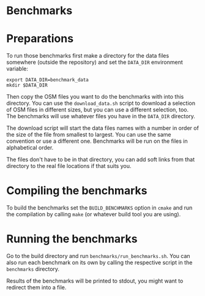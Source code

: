 
# Benchmarks

# Preparations

To run those benchmarks first make a directory for the data files somewhere
(outside the repository) and set the `DATA_DIR` environment variable:

    export DATA_DIR=benchmark_data
    mkdir $DATA_DIR

Then copy the OSM files you want to do the benchmarks with into this directory.
You can use the `download_data.sh` script to download a selection of OSM files
in different sizes, but you can use a different selection, too. The benchmarks
will use whatever files you have in the `DATA_DIR` directory.

The download script will start the data files names with a number in order of
the size of the file from smallest to largest. You can use the same convention
or use a different one. Benchmarks will be run on the files in alphabetical
order.

The files don't have to be in that directory, you can add soft links from that
directory to the real file locations if that suits you.

# Compiling the benchmarks

To build the benchmarks set the `BUILD_BENCHMARKS` option in `cmake` and run
the compilation by calling `make` (or whatever build tool you are using).

# Running the benchmarks

Go to the build directory and run `benchmarks/run_benchmarks.sh`. You can also
run each benchmark on its own by calling the respective script in the
`benchmarks` directory.

Results of the benchmarks will be printed to stdout, you might want to redirect
them into a file.

